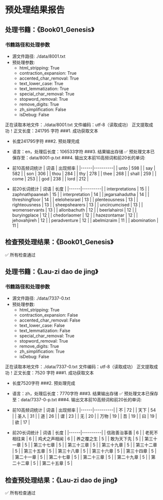 # 预处理结果报告

## 处理书籍：《Book01_Genesis》

### 书籍路径和处理参数
* 源文件路径: ./data/8001.txt
* 预处理参数:
  * html_stripping: True
  * contraction_expansion: True
  * accented_char_removal: True
  * text_lower_case: True
  * text_lemmatization: True
  * special_char_removal: True
  * stopword_removal: True
  * remove_digits: True
  * zh_simplification: False
  * isDebug: False

正在读取本地文件：./data/8001.txt
文件编码：utf-8（读取成功）
正文提取成功！正文长度：241795 字符
###1. 成功获取文本
* 长度241795字符
###2. 预处理完成
* 语言：en，处理后长度：106533字符
###3. 结果输出存储
✅ 预处理文本已保存至：data/8001-p.txt
###4. 输出文本前10高频词和前20长的单词:
* 前10高频词统计
| 词语 | 出现频率 |
|------|----------|
| unto | 598 |
| say | 582 |
| son | 306 |
| thou | 284 |
| thy | 278 |
| thee | 268 |
| shall | 259 |
| come | 253 |
| god | 238 |
| lord | 212 |

* 前20长词统计
| 词语 | 长度 |
|------|----------|
| interpretations | 15 |
| zaphnathpaaneah | 15 |
| interpretation | 14 |
| jegarsahadutha | 14 |
| threshingfloor | 14 |
| eleloheisrael | 13 |
| plenteousness | 13 |
| righteousness | 13 |
| sheepshearers | 13 |
| uncircumcised | 13 |
| womenservants | 13 |
| allonbachuth | 12 |
| beerlahairoi | 12 |
| buryingplace | 12 |
| chedorlaomer | 12 |
| hazezontamar | 12 |
| jehovahjireh | 12 |
| peradventure | 12 |
| abelmizraim | 11 |
| abomination | 11 |

## 检查预处理结果：《Book01_Genesis》
✅ 所有检查通过

## 处理书籍：《Lau-zi dao de jing》

### 书籍路径和处理参数
* 源文件路径: ./data/7337-0.txt
* 预处理参数:
  * html_stripping: True
  * contraction_expansion: False
  * accented_char_removal: False
  * text_lower_case: False
  * text_lemmatization: False
  * special_char_removal: True
  * stopword_removal: True
  * remove_digits: True
  * zh_simplification: True
  * isDebug: False

正在读取本地文件：./data/7337-0.txt
文件编码：utf-8（读取成功）
正文提取成功！正文长度：7520 字符
###1. 成功获取文本
* 长度7520字符
###2. 预处理完成
* 语言：zh，处理后长度：7770字符
###3. 结果输出存储
✅ 预处理文本已保存至：data/7337-0-p.txt
###4. 输出文本前10高频词和前20长的单词:
* 前10高频词统计
| 词语 | 出现频率 |
|------|----------|
| 不 | 72 |
| 天下 | 54 |
| 圣人 | 31 |
| 道 | 26 |
| 谓 | 23 |
| 无 | 20 |
| 万物 | 19 |
| 吾 | 19 |
| 曰 | 19 |
| 欲 | 17 |

* 前20长词统计
| 词语 | 长度 |
|------|----------|
| 信政善治事善 | 6 |
| 老死不相往来 | 6 |
| 鸡犬之声相闻 | 6 |
| 养之覆之生 | 5 |
| 敢为天下先 | 5 |
| 第三十一章 | 5 |
| 第三十七章 | 5 |
| 第三十三章 | 5 |
| 第三十九章 | 5 |
| 第三十二章 | 5 |
| 第三十五章 | 5 |
| 第三十八章 | 5 |
| 第三十六章 | 5 |
| 第三十四章 | 5 |
| 第二十一章 | 5 |
| 第二十七章 | 5 |
| 第二十三章 | 5 |
| 第二十九章 | 5 |
| 第二十二章 | 5 |
| 第二十五章 | 5 |

## 检查预处理结果：《Lau-zi dao de jing》
✅ 所有检查通过
